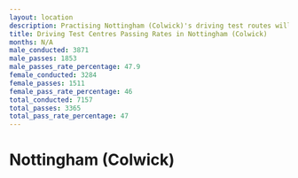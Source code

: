 ```yaml
---
layout: location
description: Practising Nottingham (Colwick)'s driving test routes will help you become more confident in your gear-changing abilities.
title: Driving Test Centres Passing Rates in Nottingham (Colwick)
months: N/A
male_conducted: 3871
male_passes: 1853
male_passes_rate_percentage: 47.9
female_conducted: 3284
female_passes: 1511
female_pass_rate_percentage: 46
total_conducted: 7157
total_passes: 3365
total_pass_rate_percentage: 47
---
```


# Nottingham (Colwick)
